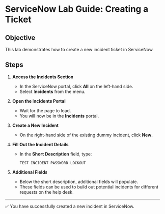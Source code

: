 # ServiceNow Lab Guide: Creating a Ticket

## Objective
This lab demonstrates how to create a new incident ticket in ServiceNow.

## Steps

1. **Access the Incidents Section**
   - In the ServiceNow portal, click **All** on the left-hand side.  
   - Select **Incidents** from the menu.

2. **Open the Incidents Portal**
   - Wait for the page to load.  
   - You will now be in the **Incidents** portal.

3. **Create a New Incident**
   - On the right-hand side of the existing dummy incident, click **New**.

4. **Fill Out the Incident Details**
   - In the **Short Description** field, type:  
     ```
     TEST INCIDENT PASSWORD LOCKOUT
     ```

5. **Additional Fields**
   - Below the short description, additional fields will populate.  
   - These fields can be used to build out potential incidents for different requests on the help desk.

---

✅ You have successfully created a new incident in ServiceNow.
